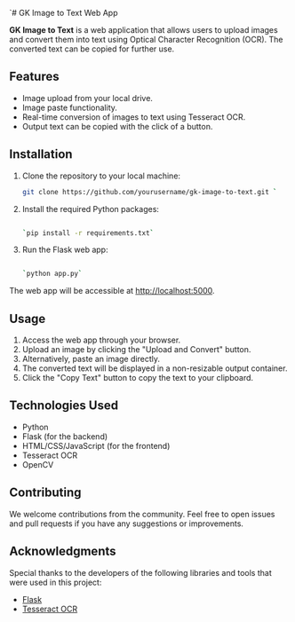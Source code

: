 `# GK Image to Text Web App

**GK Image to Text** is a web application that allows users to upload images and convert them into text using Optical Character Recognition (OCR). The converted text can be copied for further use.

## Features

- Image upload from your local drive.
- Image paste functionality.
- Real-time conversion of images to text using Tesseract OCR.
- Output text can be copied with the click of a button.

## Installation

1. Clone the repository to your local machine:

   ```bash
   git clone https://github.com/yourusername/gk-image-to-text.git `

   ```

1. Install the required Python packages:

   ```bash

   `pip install -r requirements.txt`

   ```

1. Run the Flask web app:

   ```bash

   `python app.py`
   ```

The web app will be accessible at [http://localhost:5000](http://localhost:5000/).

## Usage

1.  Access the web app through your browser.
2.  Upload an image by clicking the "Upload and Convert" button.
3.  Alternatively, paste an image directly.
4.  The converted text will be displayed in a non-resizable output container.
5.  Click the "Copy Text" button to copy the text to your clipboard.

## Technologies Used

- Python
- Flask (for the backend)
- HTML/CSS/JavaScript (for the frontend)
- Tesseract OCR
- OpenCV

## Contributing

We welcome contributions from the community. Feel free to open issues and pull requests if you have any suggestions or improvements.

## Acknowledgments

Special thanks to the developers of the following libraries and tools that were used in this project:

- [Flask](https://flask.palletsprojects.com/)
- [Tesseract OCR](https://github.com/tesseract-ocr/tesseract)
